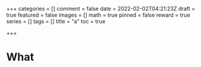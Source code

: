 +++
categories = []
comment = false
date = 2022-02-02T04:21:23Z
draft = true
featured = false
images = []
math = true
pinned = false
reward = true
series = []
tags = []
title = "a"
toc = true

+++
# What